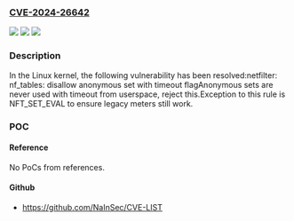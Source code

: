 ### [CVE-2024-26642](https://cve.mitre.org/cgi-bin/cvename.cgi?name=CVE-2024-26642)
![](https://img.shields.io/static/v1?label=Product&message=Linux&color=blue)
![](https://img.shields.io/static/v1?label=Version&message=761da2935d6e%3C%2072c1efe3f247%20&color=brighgreen)
![](https://img.shields.io/static/v1?label=Vulnerability&message=n%2Fa&color=brighgreen)

### Description

In the Linux kernel, the following vulnerability has been resolved:netfilter: nf_tables: disallow anonymous set with timeout flagAnonymous sets are never used with timeout from userspace, reject this.Exception to this rule is NFT_SET_EVAL to ensure legacy meters still work.

### POC

#### Reference
No PoCs from references.

#### Github
- https://github.com/NaInSec/CVE-LIST

